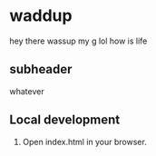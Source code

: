 # waddup 
hey there wassup my g
lol how is life 

## subheader 
whatever 

## Local development

1. Open index.html in your browser.